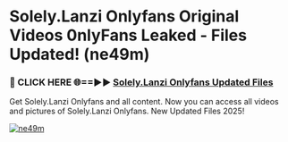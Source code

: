 # Solely.Lanzi Onlyfans Original Videos 0nlyFans Leaked - Files Updated! (ne49m)

<h3>🔴 CLICK HERE 🌐==►► <a href="https://tinyurl.com/ehrbuxhb" rel="nofollow">Solely.Lanzi Onlyfans Updated Files</a></h3>

Get Solely.Lanzi Onlyfans and all content. Now you can access all videos and pictures of Solely.Lanzi Onlyfans. New Updated Files 2025!

[![ne49m](https://i.imgur.com/lVYEuWS.gif)](https://tinyurl.com/ehrbuxhb)

